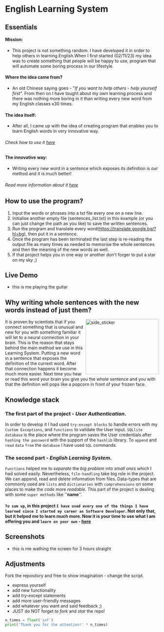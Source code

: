 # English Learning System

## Essentials
#### Mission:
* This project is not something random. I have developed it in order to help others in learning English.When I first started (02/11/23) my idea was to create something that people will be happy to use, program that will automate some boring process in our lifestyle.

#### Where the idea came from?
* An old Chinese saying goes - "*If you want to help others - help yourself first*". From then on I have tought about
my own learning process and there was nothing more boring in it than writing every new word from my English classes x30 times.
#### The idea itself:
* After all, I came up with the idea of creating program that enables you to learn English words in very innovative way.
###### Check how to use it [here](https://github.com/sldimitrov/english_learning_system/blob/main/README.md#how-to-use-the-program)
#### The innovative way:
* Writing every new word in a sentence which exposes its definition is our method and it is much better!
###### Read more information about it [here](https://github.com/sldimitrov/english_learning_system/blob/main/README.md#why-writing-whole-sentences-with-the-new-words-instead-of-just-them)

## How to use the program?
1. Input the words or phrases into a txt file every one on a new line.
2. Initialise another empty file (sentences_list.txt) in this example (or you can just change the path as you like) to save the written sentences.
3. Run the program and translate every word(https://translate.google.bg/?hl=bg), then put it in a sentence.
4. Once the program has been terminated the last step is re-reading the output file as many times as needed to memorise the whole sentences and then the meaning of the new words as well.
5. If that project helps you in one way or another don't forger to put a star on my sky ;)

## Live Demo

* this is me playing the guitar

## Why writing whole sentences with the new words instead of just them?
<img align="right" width=240px height=180px alt="side_sticker" src="https://dana.org/app/uploads/2023/09/qa-what-happens-synapse.jpeg"/>
It is proven by scientists that if you connect something that is unusual and new for you
with something familiar it will let to a neural connection in your brain. This is the
reason that stays behind the main method we use in this Learning System. Putting a new word
in a sentence that exposes the definition of the current word. After that connection happens
it become much more easier. Next time you hear or read this word your brain you give you the
whole sentence and you with that the definition will pops like a popcorn in front of your frozen face.


## Knowledge stack
 ### The first part of the project - *User Authentication*. 
In order to develop it I had used `try-except blocks` to handle errors with my `Custom Exceptions`, and `functions` to validate the User input.
`SQLlite database` is the place where the program saves the User credentials after `hashing the password` with the support of the
`hashlib` library. To `append` and `read` `data` `from` the `database` I have used `SQL` commands.
 ### The second part - *English Learning System*.
 
  `Functions` helped me to *separate* the *big problem* into *small ones* which I had
solved easily. Nevertheless, `file-handling` take big role in the project. We can append, read and delete information from files.
Data-types that are commonly used are `lists` and `dictionaries` with `comprehensions` on some places to make the *code* more *readable*.
This part of the project is dealing with some `super methods` like ''__name__''.
 #### `To sum up`, in this project `I have used every one of the things I have learned since I started my career as Software Developer`. Not only that, but it helped me to learn much more. Now it is your time to use what I am offering you and `learn on your own` - [here](https://github.com/sldimitrov/english_learning_system/blob/main/learning_system_project/__main__.py)

## Screenshots

* this is me wathing the screen for 3 hours straight

## Adjustments

Fork the repository and free to show imagination - change the script.
* express yourself
* add new functionality
* add try-except statements
* add more user-friendly messages
* add whatever you want and said feedback ;)
* JUST do NOT forget to *fork* and *star* the repo!
```python 
n_times = float('inf')
print('Thank you for the attention!' * n_times)
```
